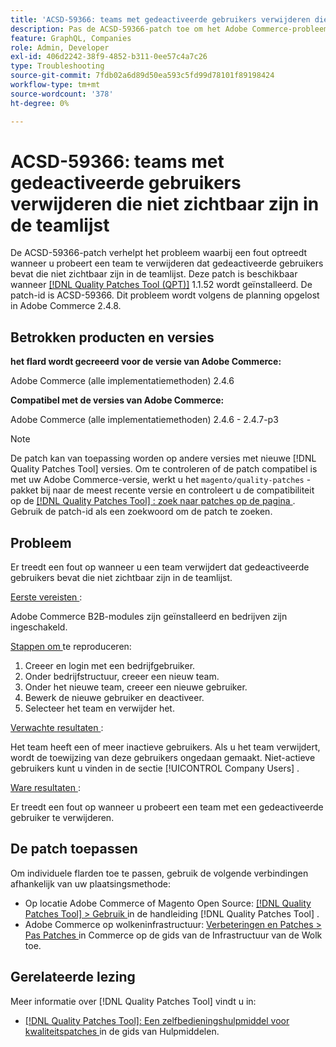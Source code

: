 ```yaml
---
title: 'ACSD-59366: teams met gedeactiveerde gebruikers verwijderen die niet zichtbaar zijn in de teamlijst'
description: Pas de ACSD-59366-patch toe om het Adobe Commerce-probleem op te lossen wanneer een fout optreedt bij het verwijderen van een team dat gedeactiveerde gebruikers bevat die niet zichtbaar zijn in de teamlijst.
feature: GraphQL, Companies
role: Admin, Developer
exl-id: 406d2242-38f9-4852-b311-0ee57c4a7c26
type: Troubleshooting
source-git-commit: 7fdb02a6d89d50ea593c5fd99d78101f89198424
workflow-type: tm+mt
source-wordcount: '378'
ht-degree: 0%

---
```


# ACSD-59366: teams met gedeactiveerde gebruikers verwijderen die niet zichtbaar zijn in de teamlijst

De ACSD-59366-patch verhelpt het probleem waarbij een fout optreedt wanneer u probeert een team te verwijderen dat gedeactiveerde gebruikers bevat die niet zichtbaar zijn in de teamlijst. Deze patch is beschikbaar wanneer [[!DNL Quality Patches Tool (QPT)]](/help/tools/quality-patches-tool/quality-patches-tool-to-self-serve-quality-patches.md) 1.1.52 wordt geïnstalleerd. De patch-id is ACSD-59366. Dit probleem wordt volgens de planning opgelost in Adobe Commerce 2.4.8.

## Betrokken producten en versies

**het flard wordt gecreeerd voor de versie van Adobe Commerce:**

Adobe Commerce (alle implementatiemethoden) 2.4.6

**Compatibel met de versies van Adobe Commerce:**

Adobe Commerce (alle implementatiemethoden) 2.4.6 - 2.4.7-p3

>[!NOTE]
>
>De patch kan van toepassing worden op andere versies met nieuwe [!DNL Quality Patches Tool] versies. Om te controleren of de patch compatibel is met uw Adobe Commerce-versie, werkt u het `magento/quality-patches` -pakket bij naar de meest recente versie en controleert u de compatibiliteit op de [[!DNL Quality Patches Tool] : zoek naar patches op de pagina ](https://experienceleague.adobe.com/tools/commerce-quality-patches/index.html?lang=nl-NL) . Gebruik de patch-id als een zoekwoord om de patch te zoeken.

## Probleem

Er treedt een fout op wanneer u een team verwijdert dat gedeactiveerde gebruikers bevat die niet zichtbaar zijn in de teamlijst.

<u> Eerste vereisten </u>:

Adobe Commerce B2B-modules zijn geïnstalleerd en bedrijven zijn ingeschakeld.

<u> Stappen om </u> te reproduceren:

1. Creeer en login met een bedrijfgebruiker.
1. Onder bedrijfstructuur, creeer een nieuw team.
1. Onder het nieuwe team, creeer een nieuwe gebruiker.
1. Bewerk de nieuwe gebruiker en deactiveer.
1. Selecteer het team en verwijder het.

<u> Verwachte resultaten </u>:

Het team heeft een of meer inactieve gebruikers. Als u het team verwijdert, wordt de toewijzing van deze gebruikers ongedaan gemaakt. Niet-actieve gebruikers kunt u vinden in de sectie [!UICONTROL Company Users] .

<u> Ware resultaten </u>:

Er treedt een fout op wanneer u probeert een team met een gedeactiveerde gebruiker te verwijderen.

## De patch toepassen

Om individuele flarden toe te passen, gebruik de volgende verbindingen afhankelijk van uw plaatsingsmethode:

* Op locatie Adobe Commerce of Magento Open Source: [[!DNL Quality Patches Tool] > Gebruik ](/help/tools/quality-patches-tool/usage.md) in de handleiding [!DNL Quality Patches Tool] .
* Adobe Commerce op wolkeninfrastructuur: [ Verbeteringen en Patches > Pas Patches ](https://experienceleague.adobe.com/docs/commerce-cloud-service/user-guide/develop/upgrade/apply-patches.html?lang=nl-NL) in Commerce op de gids van de Infrastructuur van de Wolk toe.

## Gerelateerde lezing

Meer informatie over [!DNL Quality Patches Tool] vindt u in:

* [[!DNL Quality Patches Tool]: Een zelfbedieningshulpmiddel voor kwaliteitspatches ](/help/tools/quality-patches-tool/quality-patches-tool-to-self-serve-quality-patches.md) in de gids van Hulpmiddelen.
